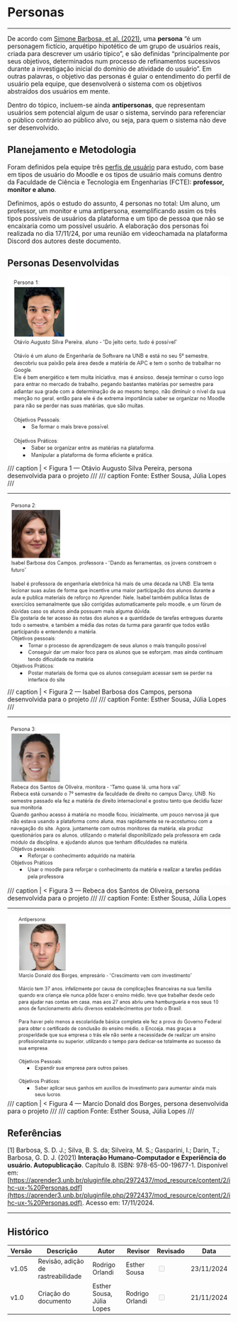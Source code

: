 # Personas
---

De acordo com [Simone Barbosa, et al. (2021)](https://aprender3.unb.br/pluginfile.php/2972437/mod_resource/content/2/ihc-ux-%20Personas.pdf), uma **persona** “é um personagem fictício, arquétipo
hipotético de um grupo de usuários reais, criada para descrever um usário típico”, e são
definidas “principalmente por seus objetivos, determinados num processo de
refinamentos sucessivos durante a investigação inicial do domínio de atividade do usuário”. Em outras palavras, o objetivo das personas é guiar o entendimento do perfil de usuário pela equipe, que desenvolverá o sistema com os objetivos abstraídos
dos usuários em mente. 

Dentro do tópico, incluem-se ainda **antipersonas**, que representam usuários sem potencial algum de usar o sistema, servindo para referenciar o público contrário ao público alvo, ou seja, para quem o sistema não deve ser desenvolvido.


## Planejamento e Metodologia

Foram definidos pela equipe três [perfis de usuário](https://requisitos-de-software.github.io/2024.2-Moodle/Entregas/02%20-%20Elicita%C3%A7%C3%A3o/Elicita%C3%A7%C3%A3o/Perfil%20dos%20Usuarios/) para estudo, com base em tipos de usuário do Moodle e os tipos de usuário mais comuns dentro da Faculdade de Ciência e Tecnologia em Engenharias (FCTE): **professor, monitor e aluno**.

Definimos, após o estudo do assunto, 4 personas no total: Um aluno, um professor, um monitor e uma antipersona, exemplificando assim os três tipos possíveis de usuários da plataforma e um tipo de pessoa que não se encaixaria como um possível usuário. A elaboração dos personas foi realizada no dia 17/11/24, por uma reunião em videochamada na plataforma Discord dos autores deste documento.

## Personas Desenvolvidas

![Aluno](../../../img/persona1.png)
/// caption | < 
Figura 1 — Otávio Augusto Silva Pereira, persona desenvolvida para o projeto
///
/// caption
Fonte: Esther Sousa, Júlia Lopes
///

---
![Professor](../../../img/persona2.png)
/// caption | <
Figura 2 — Isabel Barbosa dos Campos, persona desenvolvida para o projeto
///
/// caption
Fonte: Esther Sousa, Júlia Lopes
///

---
![Monitor](../../../img/persona3.png)
/// caption | <
Figura 3 — Rebeca dos Santos de Oliveira, persona desenvolvida para o projeto
///
/// caption
Fonte: Esther Sousa, Júlia Lopes

---
![Anti](../../../img/persona5.png)
/// caption | <
Figura 4 — Marcio Donald dos Borges, persona desenvolvida para o projeto
///
/// caption
Fonte: Esther Sousa, Júlia Lopes
///

## Referências

[1] Barbosa, S. D. J.; Silva, B. S. da; Silveira, M. S.; Gasparini, I.; Darin, T.; Barbosa, G.
D. J. (2021) **Interação Humano-Computador e Experiência do usuário.
Autopublicação**. Capítulo 8. ISBN: 978-65-00-19677-1. Disponível em: [https://aprender3.unb.br/pluginfile.php/2972437/mod_resource/content/2/ihc-ux-%20Personas.pdf](https://aprender3.unb.br/pluginfile.php/2972437/mod_resource/content/2/ihc-ux-%20Personas.pdf). Acesso em: 17/11/2024.

---

## Histórico


| Versão | Descrição                  | Autor                   | Revisor                  |Revisado | Data       |
|--------|----------------------------|-------------------------|--------------------------|------|------|
| v1.05   | Revisão, adição de rastreabilidade                     | Rodrigo Orlandi     |  Esther Sousa          |<input type="checkbox" onclick="return false;" disabled/>| 23/11/2024 |
| v1.0   | Criação do documento                     | Esther Sousa, Júlia Lopes     |  Rodrigo Orlandi          |<input type="checkbox" onclick="return false;" disabled/>| 21/11/2024 |
